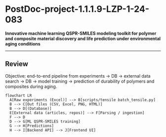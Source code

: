 # PostDoc-project-1.1.1.9-LZP-1-24-083

**Innovative machine learning QSPR-SMILES modeling toolkit for polymer and composite material discovery and life prediction under environmental aging conditions**

---

## Review
Objective: end-to-end pipeline from experiments → DB → external data search → DB → model training → prediction of durability of polymers and composites during aging.

```mermaid
flowchart LR
  A[Raw experiments (Excel)] --> B[scripts/tensile batch_tensile.py]
  B --> C[Out files (CSV, Excel, PNG, HTML)]
  B --> D[(Database)]
  E[External data (articles, repos)] --> F[Parsing / ingestion]
  F --> D
  D --> G[ML QSPR-SMILES training]
  G --> H[Predictions]
  H --> I[Backend API] --> J[Frontend UI]
